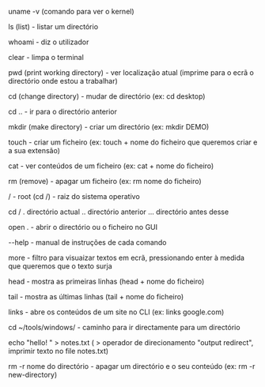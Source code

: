 uname -v (comando para ver o kernel)

ls (list) - listar um directório

whoami - diz o utilizador

clear - limpa o terminal

pwd (print working directory) - ver localização atual (imprime para o ecrã o directório onde estou a trabalhar)

cd (change directory) - mudar de directório (ex: cd desktop)

cd .. - ir para o directório anterior

mkdir (make directory) - criar um directório (ex: mkdir DEMO)

touch - criar um ficheiro (ex: touch + nome do ficheiro que queremos criar e a sua extensão)

cat - ver conteúdos de um ficheiro (ex: cat + nome do ficheiro)


rm (remove) - apagar um ficheiro (ex: rm nome do ficheiro)

/ - root (cd /) - raiz do sistema operativo

cd /
. directório actual
.. directório anterior
... directório antes desse

open . - abrir o directório ou o ficheiro no GUI

--help - manual de instruções de cada comando

more - filtro para visuaizar textos em ecrã, pressionando enter à medida que queremos que o texto surja

head - mostra as primeiras linhas (head + nome do ficheiro)

tail - mostra as últimas linhas (tail + nome do ficheiro)

links - abre os conteúdos de um site no CLI (ex: links google.com)

cd ~/tools/windows/ - caminho para ir directamente para um directório

echo "hello! " > notes.txt ( > operador de direcionamento "output redirect", imprimir texto no file notes.txt)

rm -r nome do directório - apagar um directório e o seu conteúdo (ex: rm -r new-directory)

 
